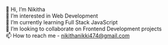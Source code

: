 👋 Hi, I’m Nikitha                                                <br>
👀 I’m interested in Web Development                              <br>
🌱 I’m currently learning Full Stack JavaScript                   <br>
💞️ I’m looking to collaborate on Frontend Development projects    <br>
📫 How to reach me - nikithanikki474@gmail.com                    <br>

<!---
nikitha75/nikitha75 is a ✨ special ✨ repository because its `README.md` (this file) appears on your GitHub profile.
You can click the Preview link to take a look at your changes.
--->
